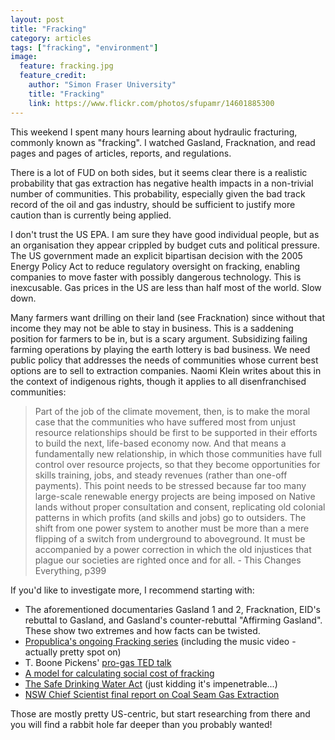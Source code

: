 ```yaml
---
layout: post
title: "Fracking"
category: articles
tags: ["fracking", "environment"]
image:
  feature: fracking.jpg
  feature_credit:
    author: "Simon Fraser University"
    title: "Fracking"
    link: https://www.flickr.com/photos/sfupamr/14601885300
---
```


This weekend I spent many hours learning about hydraulic fracturing, commonly known as "fracking". I watched Gasland, Fracknation, and read pages and pages of articles, reports, and regulations.

There is a lot of FUD on both sides, but it seems clear there is a realistic probability that gas extraction has negative health impacts in a non-trivial number of communities. This probability, especially given the bad track record of the oil and gas industry, should be sufficient to justify more caution than is currently being applied.

I don't trust the US EPA. I am sure they have good individual people, but as an organisation they appear crippled by budget cuts and political pressure. The US government made an explicit bipartisan decision with the 2005 Energy Policy Act to reduce regulatory oversight on fracking, enabling companies to move faster with possibly dangerous technology. This is inexcusable. Gas prices in the US are less than half most of the world. Slow down.

Many farmers want drilling on their land (see Fracknation) since without that income they may not be able to stay in business. This is a saddening position for farmers to be in, but is a scary argument. Subsidizing failing farming operations by playing the earth lottery is bad business. We need public policy that addresses the needs of communities whose current best options are to sell to extraction companies. Naomi Klein writes about this in the context of indigenous rights, though it applies to all disenfranchised communities:

> Part of the job of the climate movement, then, is to make the moral case that the communities who have suffered most from unjust resource relationships should be first to be supported in their efforts to build the next, life-based economy now. And that means a fundamentally new relationship, in which those communities have full control over resource projects, so that they become opportunities for skills training, jobs, and steady revenues (rather than one-off payments). This point needs to be stressed because far too many large-scale renewable energy projects are being imposed on Native lands without proper consultation and consent, replicating old colonial patterns in which profits (and skills and jobs) go to outsiders. The shift from one power system to another must be more than a mere flipping of a switch from underground to aboveground. It must be accompanied by a power correction in which the old injustices that plague our societies are righted once and for all. - This Changes Everything, p399

If you'd like to investigate more, I recommend starting with:

* The aforementioned documentaries Gasland 1 and 2, Fracknation, EID's rebuttal to Gasland, and Gasland's counter-rebuttal "Affirming Gasland". These show two extremes and how facts can be twisted.
* [Propublica's ongoing Fracking series](http://www.propublica.org/series/fracking) (including the music video - actually pretty spot on)
* T. Boone Pickens' [pro-gas TED talk](http://www.ted.com/talks/t_boone_pickens_let_s_transform_energy_with_natural_gas?language=en)
* [A model for calculating social cost of fracking](http://theconversation.com/shale-gas-make-polluters-pay-for-the-social-cost-of-fracking-22139)
* [The Safe Drinking Water Act](http://www.law.cornell.edu/uscode/text/42/300h) (just kidding it's impenetrable...)
* [NSW Chief Scientist final report on Coal Seam Gas Extraction](http://www.chiefscientist.nsw.gov.au/__data/assets/pdf_file/0005/56912/140930-CSG-Final-Report.pdf)

Those are mostly pretty US-centric, but start researching from there and you will find a rabbit hole far deeper than you probably wanted!
